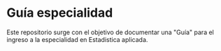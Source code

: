 # Guía especialidad
Este repositorio surge con el objetivo de documentar una "Guía" para el ingreso a la especialidad en Estadistica aplicada.
